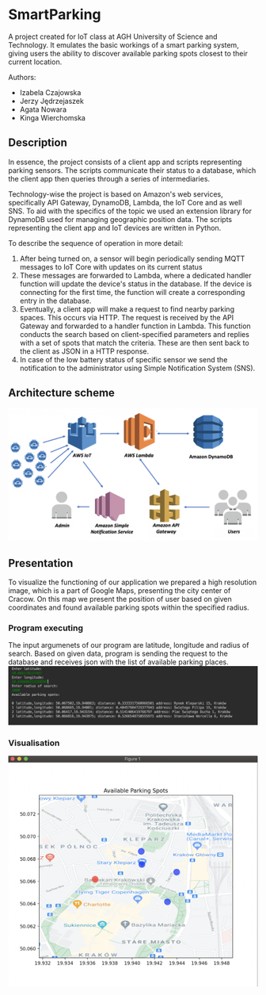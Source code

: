 # SmartParking
A project created for IoT class at AGH University of Science and Technology. It emulates the basic workings of a smart parking system, giving users the ability to discover available parking spots closest to their current location. 

Authors:
- Izabela Czajowska
- Jerzy Jędrzejaszek
- Agata Nowara
- Kinga Wierchomska

## Description

In essence, the project consists of a client app and scripts representing parking sensors. The scripts communicate their status to a database, which the client app then queries through a series of intermediaries.

Technology-wise the project is based on Amazon's web services, specifically API Gateway, DynamoDB, Lambda, the IoT Core and as well SNS. To aid with the specifics of the topic we used an extension library for DynamoDB used for managing geographic position data. The scripts representing the client app and IoT devices are written in Python.

To describe the sequence of operation in more detail:
1. After being turned on, a sensor will begin periodically sending MQTT messages to IoT Core with updates on its current status
2. These messages are forwarded to Lambda, where a dedicated handler function will update the device's status in the database. If the device is connecting for the first time, the function will create a corresponding entry in the database.
3. Eventually, a client app will make a request to find nearby parking spaces. This occurs via HTTP. The request is received by the API Gateway and forwarded to a handler function in Lambda. This function conducts the search based on client-specified parameters and replies with a set of spots that match the criteria. These are then sent back to the client as JSON in a HTTP response.
4. In case of the low battery status of specific sensor we send the notification to the administrator using Simple Notification System (SNS).

## Architecture scheme
![Architecture scheme](images/scheme.png) <br>

## Presentation

To visualize the functioning of our application we prepared a high resolution image, which is a part of Google Maps, presenting the city center of Cracow. 
On this map we present the position of user based on given coordinates and found available parking spots within the specified radius.

### Program executing
The input argumenets of our program are latitude, longitude and radius of search. Based on given data, program is sending the request to the database and receives json with the list of available parking places. <br>
![Input](images/input.png) <br>

### Visualisation
![Parking spots map](images/map.png) <br>







